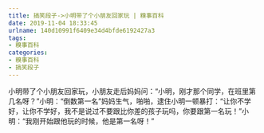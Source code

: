 ```yaml
---
title: 搞笑段子->小明带了个小朋友回家玩 | 糗事百科
date: 2019-11-04 18:33:45
urlname: 140d10991f6409e34d4bfde6192427a3
tags: 
- 糗事百科
categories:
- 糗事百科
- 搞笑段子
---
```

小明带了个小朋友回家玩，小朋友走后妈妈问：“小明，刚才那个同学，在班里第几名呀？”小明：“倒数第一名”妈妈生气，啪啪，逮住小明一顿暴打：“让你不学好，让你不学好，我不是说过不要跟比你差的孩子玩吗，你要跟第一名玩！”小明：“我刚开始跟他玩的时候，他是第一名呀！”


